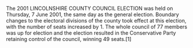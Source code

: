 The 2001 LINCOLNSHIRE COUNTY COUNCIL ELECTION was held on Thursday, 7 June 2001, the same day as the general election. Boundary changes to the electoral divisions of the county took effect at this election, with the number of seats increased by 1. The whole council of 77 members was up for election and the election resulted in the Conservative Party retaining control of the council, winning 49 seats.[1]
